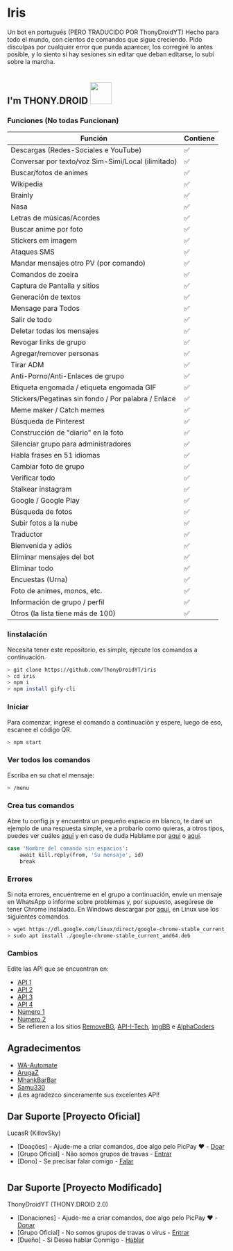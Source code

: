 # Iris
Un bot en portugués (PERO TRADUCIDO POR ThonyDroidYT)
Hecho para todo el mundo, con cientos de comandos que sigue creciendo.
Pido disculpas por cualquier error que pueda aparecer, los corregiré lo antes posible, y lo siento si hay sesiones sin editar que deban editarse, lo subí sobre la marcha.
#
## I'm THONY.DROID <img src="https://i.pinimg.com/originals/d2/14/1b/d2141b114b14198ede9b3ee4f4100520.gif" width="50px">
<p align="center"> 

### Funciones (No todas Funcionan)

| Función | Contiene|
| ------------- | ------------- |
| Descargas (Redes-Sociales e YouTube) |✅|
| Conversar por texto/voz Sim-Simi/Local (ilimitado) |✅|
| Buscar/fotos de animes |✅|
| Wikipedia |✅|
| Brainly |✅|
| Nasa |✅|
| Letras de músicas/Acordes |✅|
| Buscar anime por foto |✅|
| Stickers em imagem |✅|
| Ataques SMS |✅|
| Mandar mensajes otro PV (por comando) |✅|
| Comandos de zoeira |✅|
| Captura de Pantalla y sitios |✅|
| Generación de textos |✅|
| Mensage para Todos |✅|
| Salir de todo |✅|
| Deletar todas los mensajes |✅|
| Revogar links de grupo|✅|
| Agregar/remover personas |✅|
| Tirar ADM |✅|
| Anti-Porno/Anti-Enlaces de grupo | ✅ |
| Etiqueta engomada / etiqueta engomada GIF | ✅ |
| Stickers/Pegatinas sin fondo / Por palabra / Enlace | ✅ |
| Meme maker / Catch memes | ✅ |
| Búsqueda de Pinterest | ✅ |
| Construcción de "diario" en la foto | ✅ |
| Silenciar grupo para administradores | ✅ |
| Habla frases en 51 idiomas | ✅ |
| Cambiar foto de grupo | ✅ |
| Verificar todo | ✅ |
| Stalkear instagram | ✅ |
| Google / Google Play | ✅ |
| Búsqueda de fotos | ✅ |
| Subir fotos a la nube | ✅ |
| Traductor | ✅ |
| Bienvenida y adiós | ✅ |
| Eliminar mensajes del bot | ✅ |
| Eliminar todo | ✅ |
| Encuestas (Urna) | ✅ |
| Foto de animes, monos, etc. | ✅ |
| Información de grupo / perfil | ✅ |
| Otros (la lista tiene más de 100) | ✅ |

### Iinstalación
Necesita tener este repositorio, es simple, ejecute los comandos a continuación.

```bash
> git clone https://github.com/ThonyDroidYT/iris
> cd iris
> npm i
> npm install gify-cli
```

### Iniciar
Para comenzar, ingrese el comando a continuación y espere, luego de eso, escanee el código QR.

```bash
> npm start
```

### Ver todos los comandos
Escriba en su chat el mensaje:

```bash
> /menu
```

### Crea tus comandos
Abre tu config.js y encuentra un pequeño espacio en blanco, te daré un ejemplo de una respuesta simple, ve a probarlo como quieras, a otros tipos, puedes ver cuáles [aqui](https://docs.openwa.dev/classes/client.html) y en caso de duda Hablame por [aqui](https://facebook.com/ThonyDroidYt) o [aqui](https://t.me/Thony_DroidYT).

```bash
case 'Nombre del comando sin espacios':
    await kill.reply(from, 'Su mensaje', id)
    break
 ```
 
### Errores
Si nota errores, encuéntreme en el grupo a continuación, envíe un mensaje en WhatsApp o informe sobre problemas y, por supuesto, asegúrese de tener Chrome instalado.
En Windows descargar por [aqui](https://www.google.com/chrome), en Linux use los siguientes comandos.

```bash
> wget https://dl.google.com/linux/direct/google-chrome-stable_current_amd64.deb
> sudo apt install ./google-chrome-stable_current_amd64.deb
```

### Cambios
Edite las API que se encuentran en:

- [API 1](https://github.com/KillovSky/iris/blob/master/config.js#L49)
- [API 2](https://github.com/KillovSky/iris/blob/master/lib/functions.js#L12)
- [API 3](https://github.com/KillovSky/iris/blob/master/lib/functions.js#L33)
- [API 4](https://github.com/KillovSky/iris/blob/master/config.js#L67)
- [Número 1](https://github.com/KillovSky/iris/blob/master/config.js#L1217)
- [Número 2](https://github.com/KillovSky/iris/blob/master/config.js#L67)
- Se refieren a los sitios [RemoveBG](https://www.remove.bg/pt-br), [API-I-Tech](https://api.i-tech.id/), [ImgBB](https://api.imgbb.com/) e [AlphaCoders](https://wall.alphacoders.com/api.php)

## Agradecimentos
- [WA-Automate](https://github.com/open-wa/wa-automate-nodejs)
- [ArugaZ](https://github.com/ArugaZ/whatsapp-bot)
- [MhankBarBar](https://github.com/MhankBarBar/whatsapp-bot)
- [Samu330](https://github.com/Samu330)
- ¡Les agradezco sinceramente sus excelentes API!

## Dar Suporte [Proyecto Oficial]
LucasR (KillovSky)
- [Doações] - Ajude-me a criar comandos, doe algo pelo PicPay ❤️ - [Doar](https://picpay.me/userlucas123)
- [Grupo Oficial] - Não somos grupos de travas - [Entrar](https://chat.whatsapp.com/H53MdwhtnRf7TGX1VJ2Jje)
- [Dono] - Se precisar falar comigo - [Falar](https://wa.me/+5518998044132)
#
## Dar Suporte [Proyecto Modificado]
ThonyDroidYT  (THONY.DROID 2.0)
- [Donaciones] - Ajude-me a criar comandos, doe algo pelo PicPay ❤️ - [Donar](https://picpay.me/userlucas123)
- [Grupo Oficial] - No somos grupos de travas o virus - [Entrar](https://chat.whatsapp.com/H53MdwhtnRf7TGX1VJ2Jje)
- [Dueño] - Si Desea hablar Conmigo - [Hablar](https://t.me/Thony_DroidYT)
